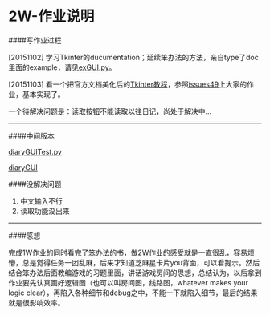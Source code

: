 # 2W-作业说明

####写作业过程

[20151102] 学习Tkinter的ducumentation；延续笨办法的方法，亲自type了doc里面的example，请见[exGUI.py](exGUI.py)。

[20151103] 看一个把官方文档美化后的[Tkinter教程](http://effbot.org/tkinterbook/)，参照[issues49](https://github.com/OpenMindClub/OMOOC2py/issues/49)上大家的作业，基本实现了。

一个待解决问题是：读取按钮不能读取以往日记，尚处于解决中...

---
####中间版本

[diaryGUITest.py](/2wex0/diaryGUITest.py)

[diaryGUI](/2wex0/diaryGUI.py)

####没解决问题

1. 中文输入不行
2. 读取功能没出来

---
####感想

完成1W作业的同时看完了笨办法的书，做2W作业的感受就是一直很乱，容易烦懵，总是觉得任务一团乱麻，后来才知道芝麻星卡片you背面，可以看提示。然后结合笨办法后面教编游戏的习题里面，讲话游戏房间的思想，总结认为，以后拿到作业要先认真画好逻辑图（也可以叫房间图，线路图，whatever makes your logic clear），再陷入各种细节和debug之中，不能一下就陷入细节，最后的结果就是很影响效率。


